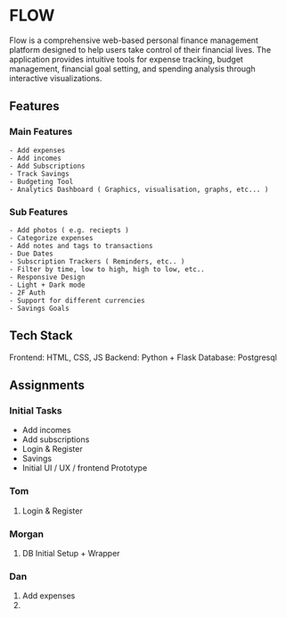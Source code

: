 # FLOW
Flow is a comprehensive web-based personal finance management platform designed to help users take control of their financial lives. The application provides intuitive tools for expense tracking, budget management, financial goal setting, and spending analysis through interactive visualizations.

## Features

### Main Features
    - Add expenses
    - Add incomes
    - Add Subscriptions
    - Track Savings
    - Budgeting Tool
    - Analytics Dashboard ( Graphics, visualisation, graphs, etc... ) 

### Sub Features
    - Add photos ( e.g. reciepts ) 
    - Categorize expenses
    - Add notes and tags to transactions
    - Due Dates
    - Subscription Trackers ( Reminders, etc.. )
    - Filter by time, low to high, high to low, etc.. 
    - Responsive Design
    - Light + Dark mode
    - 2F Auth
    - Support for different currencies
    - Savings Goals

## Tech Stack
Frontend: HTML, CSS, JS
Backend: Python + Flask
Database: Postgresql 

## Assignments

### Initial Tasks
- Add incomes
- Add subscriptions
- Login & Register
- Savings
- Initial UI / UX / frontend Prototype
### Tom
1. Login & Register

### Morgan 
1. DB Initial Setup + Wrapper

### Dan
1. Add expenses
2. 